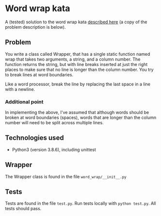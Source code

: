 # Word wrap kata

A (tested) solution to the word wrap kata [described here](https://codingdojo.org/kata/WordWrap/) (a copy of the problem description is below).

## Problem 
You write a class called Wrapper, that has a single static function named wrap that takes two arguments, a string, and a column number. The function returns the string, but with line breaks inserted at just the right places to make sure that no line is longer than the column number. You try to break lines at word boundaries.

Like a word processor, break the line by replacing the last space in a line with a newline.

### Additional point
In implementing the above, I've assumed that although words should be broken at word boundaries (spaces), words that are longer than the column number will need to be split across multiple lines.

## Technologies used
* Python3 (version 3.8.6), including unittest

## Wrapper
The Wrapper class is found in the file `word_wrap/__init__.py`

## Tests
Tests are found in the file `test.py`. 
Run tests locally with `python test.py`.
All tests should pass.